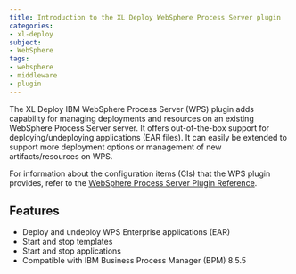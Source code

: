 ```yaml
---
title: Introduction to the XL Deploy WebSphere Process Server plugin
categories:
- xl-deploy
subject:
- WebSphere
tags:
- websphere
- middleware
- plugin
---
```


The XL Deploy IBM WebSphere Process Server (WPS) plugin adds capability for managing deployments and resources on an existing WebSphere Process Server server. It offers out-of-the-box support for deploying/undeploying applications (EAR files). It can easily be extended to support more deployment options or management of new artifacts/resources on WPS.

For information about the configuration items (CIs) that the WPS plugin provides, refer to the [WebSphere Process Server Plugin Reference](/xl-deploy/latest/wpsPluginManual.html).

## Features

* Deploy and undeploy WPS Enterprise applications (EAR)
* Start and stop templates
* Start and stop applications
* Compatible with IBM Business Process Manager (BPM) 8.5.5
